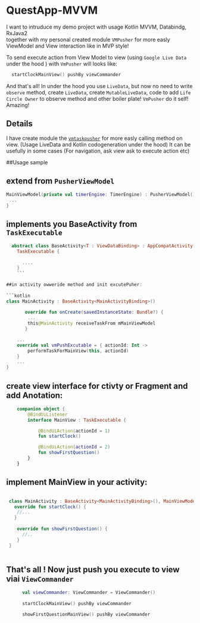 # QuestApp-MVVM

I want to intruduce my demo project with usage Kotlin MVVM, Databindg, RxJava2   
together with my personal created module ```VMPusher``` for more easly ViewModel and View 
interaction like in MVP style!

To send execute action from View Model to view (using ```Google Live Data``` under the hood ) with ```VmPusher``` will looks like: 

```kotlin
  startClockMainView() pushBy viewCommander
```
And that's all!
In under the hood you use ```LiveData```, but now no need to write ```observe``` method, create ```LiveData```, create ```MutableLiveData```, code to add ```Life Circle Owner``` to observe method and other boiler plate!
```VmPusher``` do it self! Amazing!

## Details

I have create module the [```vmtaskpusher```](https://github.com/SergeyBurlaka/QuestApp-MVVM/tree/feature/improve_code_gen/vmtaskpusher) 
for more easly calling method on view. (Usage LiveData and Kotlin codogeneration under the hood)
It can be usefully in some cases (For navigation, ask view ask to execute action etc)

##Usage sample 

## extend from ```PusherViewModel```

```kotlin
MainViewModel(private val timerEngine: TimerEngine) : PusherViewModel(){
 ...
}

```

## implements you BaseActivity from  ```TaskExecutable```

```kotlin
  abstract class BaseActivity<T : ViewDataBinding> : AppCompatActivity(),
    TaskExecutable {
      
      ....
    }
    ```
    
##in activity owweride method and init excutePuher:
    
```kotlin
class MainActivity : BaseActivity<MainActivityBinding>()
       
       override fun onCreate(savedInstanceState: Bundle?) {
        ...
        this@MainActivity receiveTaskFrom mMainViewModel
       }

    ...
    override val vmPushExcutable = { actionId: Int ->
        performTaskForMainView(this, actionId)
    }
    ...
}
   ``` 

## create view interface for ctivty or Fragment and add Anotation:

```kotlin
    companion object {
        @BindUiListener
        interface MainView : TaskExecutable {

            @BindUiAction(actionId = 1)
            fun startClock()

            @BindUiAction(actionId = 2)
            fun showFirstQuestion()
        }
    }
```

## implement MainView in your activity:

```kotlin

 class MainActivity : BaseActivity<MainActivityBinding>(), MainViewModel.Companion.MainView{
   override fun startClock() {
    //...
   }
  
    override fun showFirstQuestion() {
      //..
    }
 }
 
```

## That's all ! Now just push you execute to view viai ```ViewCommander```

```kotlin
      val viewCommander: ViewCommander = ViewCommander()
     
      startClockMainView() pushBy viewCommander

      showFirstQuestionMainView() pushBy viewCommander
```


